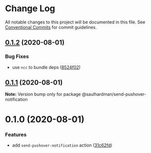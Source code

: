 # Change Log

All notable changes to this project will be documented in this file.
See [Conventional Commits](https://conventionalcommits.org) for commit guidelines.

## [0.1.2](https://github.com/saulhardman/github-actions/compare/@saulhardman/send-pushover-notification@0.1.1...@saulhardman/send-pushover-notification@0.1.2) (2020-08-01)


### Bug Fixes

* use `ncc` to bundle deps ([8524f02](https://github.com/saulhardman/github-actions/commit/8524f02dd194ae5ecc7606b3f6f6b965019f7d7e))





## [0.1.1](https://github.com/saulhardman/github-actions/compare/@saulhardman/send-pushover-notification@0.1.0...@saulhardman/send-pushover-notification@0.1.1) (2020-08-01)

**Note:** Version bump only for package @saulhardman/send-pushover-notification





# 0.1.0 (2020-08-01)


### Features

* add `send-pushover-notification` action ([31c62fd](https://github.com/saulhardman/github-actions/commit/31c62fdbb031f6819548cc1485662add4ede2a06))

